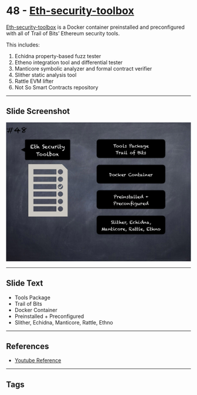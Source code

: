 
# 48 - [Eth-security-toolbox](./Eth-security-toolbox.md)

[Eth-security-toolbox](https://github.com/crytic/eth-security-toolbox) is a Docker container preinstalled and preconfigured with all of Trail of Bits’ Ethereum security tools. 

This includes:

1.  Echidna property-based fuzz tester
2.  Etheno integration tool and differential tester
3.  Manticore symbolic analyzer and formal contract verifier
4.  Slither static analysis tool
5.  Rattle EVM lifter
6.  Not So Smart Contracts repository
___
## Slide Screenshot
![048.png](../../images/6.Audit%20Techniques%20and%20Tools%20101/048.png)
___
## Slide Text
- Tools Package
- Trail of Bits
- Docker Container
- Preinstalled + Preconfigured
- Slither, Echidna, Manticore, Rattle, Ethno
___
## References
- [Youtube Reference](https://youtu.be/QmD2bJUe140?t=394)
___
## Tags
